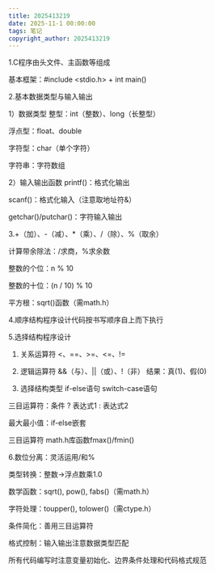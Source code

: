 ```yaml
---
title: 2025413219
date: 2025-11-1 00:00:00
tags: 笔记
copyright_author: 2025413219
---
```



1.C程序由头文件、主函数等组成

基本框架：#include <stdio.h> + int main()

2.基本数据类型与输入输出

1）数据类型
整型：int（整数）、long（长整型）

浮点型：float、double

字符型：char（单个字符）

字符串：字符数组

2）输入输出函数
printf()：格式化输出

scanf()：格式化输入（注意取地址符&）

getchar()/putchar()：字符输入输出

3.+（加）、-（减）、*（乘）、/（除）、%（取余）

计算带余除法：/求商，%求余数

整数的个位：n % 10

整数的十位：(n / 10) % 10

平方根：sqrt()函数（需math.h）

4.顺序结构程序设计代码按书写顺序自上而下执行

5.选择结构程序设计

1. 关系运算符 <、==、>=、<=、!=

2. 逻辑运算符 &&（与）、||（或）、!（非）   结果：真(1)、假(0)

3. 选择结构类型 if-else语句 switch-case语句

三目运算符：条件 ? 表达式1 : 表达式2

最大最小值：if-else嵌套

三目运算符 math.h库函数fmax()/fmin()

6.数位分离：灵活运用/和%

类型转换：整数→浮点数乘1.0

数学函数：sqrt(), pow(), fabs()（需math.h）

字符处理：toupper(), tolower()（需ctype.h）

条件简化：善用三目运算符

格式控制：输入输出注意数据类型匹配

所有代码编写时注意变量初始化、边界条件处理和代码格式规范